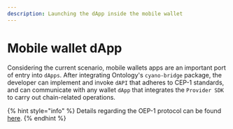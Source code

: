 ```yaml
---
description: Launching the dApp inside the mobile wallet
---
```


# Mobile wallet dApp

Considering the current scenario, mobile wallets apps are an important port of entry into `dApps`. After integrating Ontology's `cyano-bridge` package, the developer can implement and invoke `dAPI` that adheres to CEP-1 standards, and can communicate with any wallet `dApp` that integrates the `Provider SDK` to carry out chain-related operations.

{% hint style="info" %}
Details regarding the OEP-1 protocol can be found [here](https://github.com/ontio-cyano/CEPs/blob/master/CEPS/CEP1.mediawiki).
{% endhint %}



